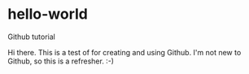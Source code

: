 # hello-world
Github tutorial

Hi there. This is a  test of for creating and using Github. I'm not new to Github, so this is a refresher. :-)

